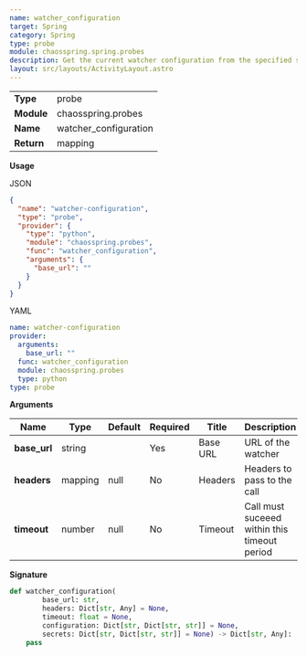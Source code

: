 ```yaml
---
name: watcher_configuration
target: Spring
category: Spring
type: probe
module: chaosspring.spring.probes
description: Get the current watcher configuration from the specified service
layout: src/layouts/ActivityLayout.astro
---
```


|            |                       |
| ---------- | --------------------- |
| **Type**   | probe                 |
| **Module** | chaosspring.probes    |
| **Name**   | watcher_configuration |
| **Return** | mapping               |

**Usage**

JSON

```json
{
  "name": "watcher-configuration",
  "type": "probe",
  "provider": {
    "type": "python",
    "module": "chaosspring.probes",
    "func": "watcher_configuration",
    "arguments": {
      "base_url": ""
    }
  }
}
```

YAML

```yaml
name: watcher-configuration
provider:
  arguments:
    base_url: ""
  func: watcher_configuration
  module: chaosspring.probes
  type: python
type: probe
```

**Arguments**

| Name         | Type    | Default | Required | Title    | Description                                  |
| ------------ | ------- | ------- | -------- | -------- | -------------------------------------------- |
| **base_url** | string  |         | Yes      | Base URL | URL of the watcher                           |
| **headers**  | mapping | null    | No       | Headers  | Headers to pass to the call                  |
| **timeout**  | number  | null    | No       | Timeout  | Call must suceeed within this timeout period |

**Signature**

```python
def watcher_configuration(
        base_url: str,
        headers: Dict[str, Any] = None,
        timeout: float = None,
        configuration: Dict[str, Dict[str, str]] = None,
        secrets: Dict[str, Dict[str, str]] = None) -> Dict[str, Any]:
    pass
```
